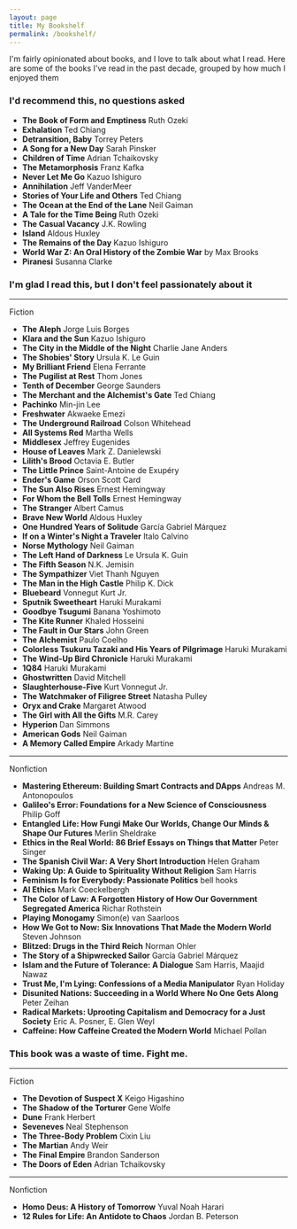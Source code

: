 ```yaml
---
layout: page
title: My Bookshelf
permalink: /bookshelf/
---
```


I'm fairly opinionated about books, and I love to talk about what I read. Here are some of the books I've read in the past decade, grouped by how much I enjoyed them

### I'd recommend this, no questions asked
- **The Book of Form and Emptiness** Ruth Ozeki
- **Exhalation** Ted Chiang
- **Detransition, Baby** Torrey Peters
- **A Song for a New Day** Sarah Pinsker
- **Children of Time** Adrian Tchaikovsky
- **The Metamorphosis** Franz Kafka
- **Never Let Me Go** Kazuo Ishiguro
- **Annihilation** Jeff VanderMeer
- **Stories of Your Life and Others** Ted Chiang
- **The Ocean at the End of the Lane** Neil Gaiman
- **A Tale for the Time Being** Ruth Ozeki
- **The Casual Vacancy** J.K. Rowling
- **Island** Aldous Huxley
- **The Remains of the Day** Kazuo Ishiguro
- **World War Z: An Oral History of the Zombie War** by Max Brooks
- **Piranesi** Susanna Clarke

### I'm glad I read this, but I don't feel passionately about it

---
Fiction
- **The Aleph** Jorge Luis Borges
- **Klara and the Sun** Kazuo Ishiguro
- **The City in the Middle of the Night** Charlie Jane Anders
- **The Shobies' Story** Ursula K. Le Guin
- **My Brilliant Friend** Elena Ferrante
- **The Pugilist at Rest** Thom Jones
- **Tenth of December** George Saunders
- **The Merchant and the Alchemist's Gate** Ted Chiang
- **Pachinko** Min-jin Lee
- **Freshwater** Akwaeke Emezi
- **The Underground Railroad** Colson Whitehead
- **All Systems Red** Martha Wells
- **Middlesex** Jeffrey Eugenides
- **House of Leaves** Mark Z. Danielewski
- **Lilith's Brood** Octavia E. Butler
- **The Little Prince** Saint-Antoine de Exupéry
- **Ender's Game** Orson Scott Card
- **The Sun Also Rises** Ernest Hemingway
- **For Whom the Bell Tolls** Ernest Hemingway
- **The Stranger** Albert Camus
- **Brave New World** Aldous Huxley
- **One Hundred Years of Solitude** Garcí­a Gabriel Márquez
- **If on a Winter's Night a Traveler** Italo Calvino
- **Norse Mythology** Neil Gaiman
- **The Left Hand of Darkness** Le Ursula K. Guin
- **The Fifth Season** N.K. Jemisin
- **The Sympathizer** Viet Thanh Nguyen
- **The Man in the High Castle** Philip K. Dick
- **Bluebeard** Vonnegut Kurt Jr.
- **Sputnik Sweetheart** Haruki Murakami
- **Goodbye Tsugumi** Banana Yoshimoto
- **The Kite Runner** Khaled Hosseini
- **The Fault in Our Stars** John Green
- **The Alchemist** Paulo Coelho
- **Colorless Tsukuru Tazaki and His Years of Pilgrimage** Haruki Murakami
- **The Wind-Up Bird Chronicle** Haruki Murakami
- **1Q84** Haruki Murakami
- **Ghostwritten** David Mitchell
- **Slaughterhouse-Five** Kurt Vonnegut Jr.
- **The Watchmaker of Filigree Street** Natasha Pulley
- **Oryx and Crake** Margaret Atwood 
- **The Girl with All the Gifts** M.R. Carey
- **Hyperion** Dan Simmons
- **American Gods** Neil Gaiman
- **A Memory Called Empire** Arkady Martine

---
Nonfiction
- **Mastering Ethereum: Building Smart Contracts and DApps** Andreas M. Antonopoulos
- **Galileo's Error: Foundations for a New Science of Consciousness** Philip Goff
- **Entangled Life: How Fungi Make Our Worlds, Change Our Minds & Shape Our Futures** Merlin  Sheldrake
- **Ethics in the Real World: 86 Brief Essays on Things that Matter** Peter Singer
- **The Spanish Civil War: A Very Short Introduction** Helen Graham
- **Waking Up: A Guide to Spirituality Without Religion** Sam Harris
- **Feminism Is for Everybody: Passionate Politics** bell hooks
- **AI Ethics** Mark Coeckelbergh
- **The Color of Law: A Forgotten History of How Our Government Segregated America** Richar Rothstein
- **Playing Monogamy** Simon(e) van Saarloos
- **How We Got to Now: Six Innovations That Made the Modern World** Steven Johnson
- **Blitzed: Drugs in the Third Reich** Norman Ohler
- **The Story of a Shipwrecked Sailor** Garcí­a Gabriel Márquez
- **Islam and the Future of Tolerance: A Dialogue** Sam Harris, Maajid Nawaz
- **Trust Me, I'm Lying: Confessions of a Media Manipulator** Ryan Holiday
- **Disunited Nations: Succeeding in a World Where No One Gets Along** Peter Zeihan
- **Radical Markets: Uprooting Capitalism and Democracy for a Just Society** Eric A. Posner, E. Glen Weyl
- **Caffeine: How Caffeine Created the Modern World** Michael Pollan

### This book was a waste of time. Fight me.

---
Fiction
- **The Devotion of Suspect X** Keigo Higashino
- **The Shadow of the Torturer** Gene Wolfe
- **Dune** Frank Herbert
- **Seveneves** Neal Stephenson
- **The Three-Body Problem** Cixin Liu
- **The Martian** Andy Weir
- **The Final Empire** Brandon Sanderson
- **The Doors of Eden** Adrian Tchaikovsky

---
Nonfiction
- **Homo Deus: A History of Tomorrow** Yuval Noah Harari
- **12 Rules for Life: An Antidote to Chaos** Jordan B. Peterson
